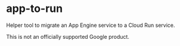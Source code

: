 # app-to-run

Helper tool to migrate an App Engine service to a Cloud Run service.

This is not an officially supported Google product.